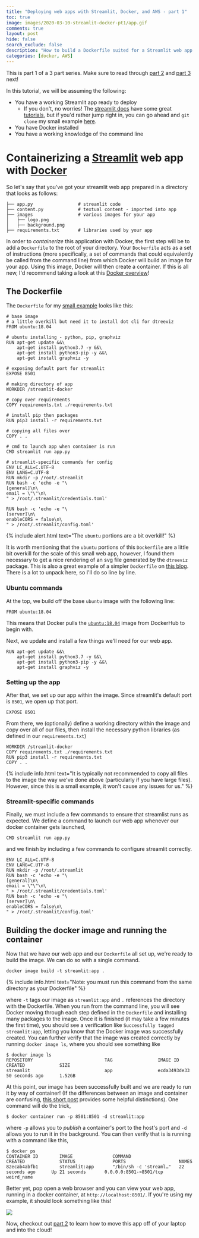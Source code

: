 ```yaml
---
title: "Deploying web apps with Streamlit, Docker, and AWS - part 1"
toc: true
image: images/2020-03-10-streamlit-docker-pt1/app.gif
comments: true
layout: post
hide: false
search_exclude: false
description: "How to build a Dockerfile suited for a Streamlit web app."
categories: [docker, AWS]
---
```


This is part 1 of a 3 part series. Make sure to read through [part 2](https://collinprather.github.io/blog/docker/aws/2020/03/11/streamlit-docker-pt2.html) and [part 3](https://collinprather.github.io/blog/docker/aws/2020/03/12/streamlit-docker-pt3.html) next!

 In this tutorial, we will be assuming the following:
 * You have a working Streamlit app ready to deploy
    - If you don't, no worries! The [streamlit docs](https://docs.streamlit.io/) have some great [tutorials](https://docs.streamlit.io/tutorial/index.html),
but if you'd rather jump right in, you can go ahead and `git clone` my small example [here](https://github.com/collinprather/streamlit-docker).
 * You have Docker installed
 * You have a working knowledge of the command line

# Containerizing a [Streamlit](https://www.streamlit.io/) web app with [Docker](https://www.docker.com/)
 
 So let's say that you've got your streamlit web app prepared in a directory that looks as follows:
 
 ```
├── app.py                 # streamlit code
├── content.py             # textual content - imported into app
├── images                 # various images for your app
│   ├── logo.png
│   ├── background.png
├── requirements.txt       # libraries used by your app
```

In order to *containerize* this application with Docker, the first step will be to add a `Dockerfile`
to the root of your directory. Your `Dockerfile` acts as a set of instructions (more specifically,
a set of commands that could equivalently be called from the command line) from which Docker will
build an image for your app. Using this image, Docker will then create a container. If this is all new,
I'd recommend taking a look at this [Docker overview](https://docs.docker.com/engine/docker-overview/)!

## The Dockerfile

The `Dockerfile` for my [small example](https://github.com/collinprather/streamlit-docker/blob/master/Dockerfile) looks like this:

```shell
# base image
# a little overkill but need it to install dot cli for dtreeviz
FROM ubuntu:18.04

# ubuntu installing - python, pip, graphviz
RUN apt-get update &&\
    apt-get install python3.7 -y &&\
    apt-get install python3-pip -y &&\
    apt-get install graphviz -y

# exposing default port for streamlit
EXPOSE 8501

# making directory of app
WORKDIR /streamlit-docker

# copy over requirements
COPY requirements.txt ./requirements.txt

# install pip then packages
RUN pip3 install -r requirements.txt

# copying all files over
COPY . .

# cmd to launch app when container is run
CMD streamlit run app.py

# streamlit-specific commands for config
ENV LC_ALL=C.UTF-8
ENV LANG=C.UTF-8
RUN mkdir -p /root/.streamlit
RUN bash -c 'echo -e "\
[general]\n\
email = \"\"\n\
" > /root/.streamlit/credentials.toml'

RUN bash -c 'echo -e "\
[server]\n\
enableCORS = false\n\
" > /root/.streamlit/config.toml'
```

{% include alert.html text="The `ubuntu` portions are a bit overkill!" %}

It is worth mentioning that the `ubuntu` portions of this `Dockerfile` are a little bit overkill
for the scale of this small web app, however, I found them necessary to get a nice rendering of 
an svg file generated by the `dtreeviz` package. This is also a great example of a simpler `Dockerfile`
on [this blog](https://maelfabien.github.io/project/Streamlit/#). There is a lot to unpack here, so I'll do so line by line.

### Ubuntu commands

At the top, we build off the base `ubuntu` image with the following line: 

```shell
FROM ubuntu:18.04
```

This means that Docker pulls the [`ubuntu:18.04`](https://hub.docker.com/_/ubuntu) image from DockerHub to begin with.

Next, we update and install a few things we'll need for our web app.

```shell
RUN apt-get update &&\
    apt-get install python3.7 -y &&\
    apt-get install python3-pip -y &&\
    apt-get install graphviz -y
```

### Setting up the app

After that, we set up our app within the image. Since streamlit's default port is `8501`, we open up that port.

```shell
EXPOSE 8501
```

From there, we (optionally) define a working directory within the image and copy over all of our files, then install the necessary python libraries (as defined in our `requirements.txt`)

```shell
WORKDIR /streamlit-docker
COPY requirements.txt ./requirements.txt
RUN pip3 install -r requirements.txt
COPY . .
```

{% include info.html text="It is typically not recommended to copy all files to the image the way we've done above (particularly if you have large files). However, since this is a small example, it won't cause any issues for us." %}


### Streamlit-specific commands

Finally, we must include a few commands to ensure that streamlist runs as expected. We define a command to launch our web app whenever our docker container gets launched,

```shell
CMD streamlit run app.py
```

and we finish by including a few commands to configure streamlit correctly.


```shell
ENV LC_ALL=C.UTF-8
ENV LANG=C.UTF-8
RUN mkdir -p /root/.streamlit
RUN bash -c 'echo -e "\
[general]\n\
email = \"\"\n\
" > /root/.streamlit/credentials.toml'
RUN bash -c 'echo -e "\
[server]\n\
enableCORS = false\n\
" > /root/.streamlit/config.toml'
```

## Building the docker image and running the container

Now that we have our web app and our `Dockerfile` all set up, we're ready to build the image. We can do so with a single command.

```shell
docker image build -t streamlit:app .
```
{% include info.html text="Note: you must run this command from the same directory as your Dockerfile" %}

where `-t` tags our image as `streamlit:app` and `.` references the directory with the Dockerfile. When you run from the command line, you will see Docker moving through each step defined in the `Dockerfile` and installing many packages to the image. Once it is finished (it may take a few minutes the first time), you should see a verification like `Successfully tagged streamlit:app`, letting you know that the Docker image was successfully created. You can further verify that the image was created correctly by running `docker image ls`, where you should see something like

```shell
$ docker image ls
REPOSITORY                           TAG                 IMAGE ID            CREATED             SIZE
streamlit                            app                 ecda3493de33        50 seconds ago      1.52GB
```

At this point, our image has been successfully built and we are ready to run it by way of container! (If the differences between an image and container are confusing, [this short post](https://nickjanetakis.com/blog/differences-between-a-dockerfile-docker-image-and-docker-container) provides some helpful distinctions). One command will do the trick,

```shell
$ docker container run -p 8501:8501 -d streamlit:app
```

where `-p` allows you to *publish* a container's port to the host's port and `-d` allows you to run it in the background. You can then verify that is is running with a command like this,

```shell
$ docker ps
CONTAINER ID        IMAGE               COMMAND                  CREATED             STATUS              PORTS                    NAMES
82ecab4abfb1        streamlit:app       "/bin/sh -c 'streaml…"   22 seconds ago      Up 21 seconds       0.0.0.0:8501->8501/tcp   weird_name
```

Better yet, pop open a web browser and you can view your web app, running in a docker container, at `http://localhost:8501/`. If you're using my example, it should look something like this!

![](../../../../../images/2020-03-10-streamlit-docker-pt1/app.gif)

Now, checkout out [part 2](https://collinprather.github.io/blog/docker/aws/2020/03/11/streamlit-docker-pt2.html) to learn how to move this app off of your laptop and into the cloud!

